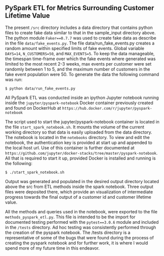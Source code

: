 ## PySpark ETL for Metrics Surrounding Customer Lifetime Value

The present `/src` directory includes a data directory that contains python files to create fake data similar to that in the sample_input directory above.  The python module `Faker==0.7.7` was used to create fake data as describe in the file `data/fake_events.py`.  The file data/run_fake_events.py creates a random amount within specified limits of fake events.  Global variable `DAYS=14`,  `N_CUSTOMERS=50`, and `MAX_EVENTS=5`.  To keep the data manageable, the timespan time-frame over which the fake events where generated was limited to the most recent 2-3 weeks, max events per customer were set randomly between 1 to 5, and the maximum number of customers in the fake event population were 50.
To generate the data the following command was run:

    $ python data/run_fake_events.py

All PySpark ETL was conducted inside an ipython Jupyter notebook running inside the `jupyter/pyspark-notebook` Docker container previously created and found on DockerHub at `https://hub.docker.com/r/jupyter/pyspark-notebook`

The script used to start the jupyter/pyspark-notebook container is located in the file `start_spark_notebook.sh`.  It mounts the volume of the current working directory so that data is easily uploaded from the data directory.
The notebook is located in the `notebooks` directory.  To view and edit the notebook, the authentication key is provided at start up and appended to the local host url.  Use of this container is further documented at `https://github.com/jupyter/docker-stacks/tree/master/pyspark-notebook`.  All that is required to start it up, provided Docker is installed and running is the following:

    $ ./start_spark_notebook.sh

Output was generated and populated in the desired output directory located above the src from ETL methods inside the spark notebook.  Three output files were deposited there, which provide an visualization of intermediate progress towards the final output of a customer id and customer lifetime value.

All the methods and queries used in the notebook, were exported to the file `methods_pyspark_etl.py`.  This file is intended to be the import for documented testing performed with the `pytest==3.0.6` module and included in the `/tests` directory.  Ad hoc testing was consistently performed through the creation of the pyspark notebook.  The /tests directory is a representative of some of the bugs that were found during the process of creating the pyspark notebook and for further work, it is where I would spend more of my future time in this endeavor.
